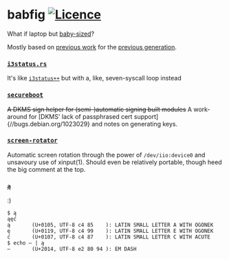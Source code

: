 # babfig [![Licence](https://img.shields.io/badge/license-MIT-blue.svg?style=flat)](LICENSE)
What if laptop but [baby-sized](//lfs.nabijaczleweli.xyz/0017-twitter-export#1321625051771375616)?

Mostly based on [previous work](//github.com/nabijaczleweli/topfig) for the [previous generation](https://lfs.nabijaczleweli.xyz/0017-twitter-export#1213277562434142211).

### [`i3status.rs`](i3status.rs)
It's like [`i3status++`](//github.com/nabijaczleweli/topfig/blob/master/README.md#bini3status) but with a, like, seven-syscall loop instead

### [`secureboot`](secureboot)
~~A DKMS sign helper for (semi-)automatic signing built modules~~ A work-around for [DKMS' lack of passphrased cert support]{//bugs.debian.org/1023029} and notes on generating keys.

### [`screen-rotator`](screen-rotator)
Automatic screen rotation through the power of `/dev/iio:device0` and unsavoury use of xinput(1).
Should even be relatively portable, though heed the big comment at the top.

### [`ą`](ą.c)
:)
```
$ ą
ąęć
ą       (U+0105, UTF-8 c4 85    ): LATIN SMALL LETTER A WITH OGONEK
ę       (U+0119, UTF-8 c4 99    ): LATIN SMALL LETTER E WITH OGONEK
ć       (U+0107, UTF-8 c4 87    ): LATIN SMALL LETTER C WITH ACUTE
$ echo — | ą
—       (U+2014, UTF-8 e2 80 94 ): EM DASH
```
